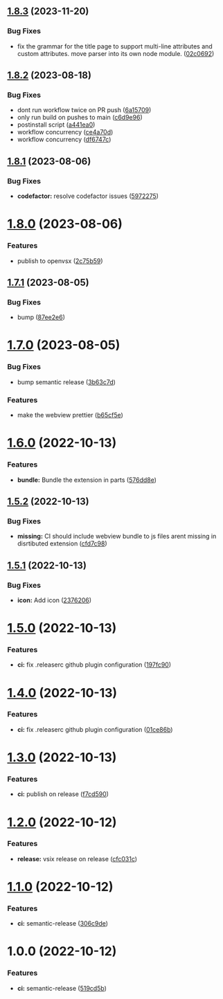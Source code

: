## [1.8.3](https://github.com/oparaskos/vscode-fountain/compare/v1.8.2...v1.8.3) (2023-11-20)


### Bug Fixes

* fix the grammar for the title page to support multi-line attributes and custom attributes. move parser into its own node module. ([02c0692](https://github.com/oparaskos/vscode-fountain/commit/02c0692aff7be01533cf4a48259523faa966b5a4))

## [1.8.2](https://github.com/oparaskos/vscode-fountain/compare/v1.8.1...v1.8.2) (2023-08-18)


### Bug Fixes

* dont run workflow twice on PR push ([6a15709](https://github.com/oparaskos/vscode-fountain/commit/6a15709a9f76eb9bc6944a2127c28a72293b1faa))
* only run build on pushes to main ([c6d9e96](https://github.com/oparaskos/vscode-fountain/commit/c6d9e9621a983992322d63454674fa8f62510374))
* postinstall script ([a441ea0](https://github.com/oparaskos/vscode-fountain/commit/a441ea0ef44df1f1bed7fb2d51694096008c044f))
* workflow concurrency ([ce4a70d](https://github.com/oparaskos/vscode-fountain/commit/ce4a70d5a8a30c44525691d1f9b604914880c07a))
* workflow concurrency ([df6747c](https://github.com/oparaskos/vscode-fountain/commit/df6747c592e986064d69d9f835c66a0f9108b13f))

## [1.8.1](https://github.com/oparaskos/vscode-fountain/compare/v1.8.0...v1.8.1) (2023-08-06)


### Bug Fixes

* **codefactor:** resolve codefactor issues ([5972275](https://github.com/oparaskos/vscode-fountain/commit/5972275a2c2f5007a5faf66cd0177c1dc91fb0d7))

# [1.8.0](https://github.com/oparaskos/vscode-fountain/compare/v1.7.1...v1.8.0) (2023-08-06)


### Features

* publish to openvsx ([2c75b59](https://github.com/oparaskos/vscode-fountain/commit/2c75b5929383066592a9e519717c30ceaa69e63f))

## [1.7.1](https://github.com/oparaskos/vscode-fountain/compare/v1.7.0...v1.7.1) (2023-08-05)


### Bug Fixes

* bump ([87ee2e6](https://github.com/oparaskos/vscode-fountain/commit/87ee2e68ea5eeb09edcffd16d98bf4067f67a9ca))

# [1.7.0](https://github.com/oparaskos/vscode-fountain/compare/v1.6.0...v1.7.0) (2023-08-05)


### Bug Fixes

* bump semantic release ([3b63c7d](https://github.com/oparaskos/vscode-fountain/commit/3b63c7dc269028e2acf15c62f16008dd91b6e321))


### Features

* make the webview prettier ([b65cf5e](https://github.com/oparaskos/vscode-fountain/commit/b65cf5e25c0ea6ace4192bce959e7614a75887c4))

# [1.6.0](https://github.com/oparaskos/vscode-fountain/compare/v1.5.2...v1.6.0) (2022-10-13)


### Features

* **bundle:** Bundle the extension in parts ([576dd8e](https://github.com/oparaskos/vscode-fountain/commit/576dd8e7897b3f28cf3c96ed753e2ee84965acff))

## [1.5.2](https://github.com/oparaskos/vscode-fountain/compare/v1.5.1...v1.5.2) (2022-10-13)


### Bug Fixes

* **missing:** CI should include webview bundle to js files arent missing in disrtibuted extension ([cfd7c98](https://github.com/oparaskos/vscode-fountain/commit/cfd7c98b23588e796312b11df2d82976e9d4e66d))

## [1.5.1](https://github.com/oparaskos/vscode-fountain/compare/v1.5.0...v1.5.1) (2022-10-13)


### Bug Fixes

* **icon:** Add icon ([2376206](https://github.com/oparaskos/vscode-fountain/commit/23762061e4ab35beebc4c439f1dff9bdbe13ad75))

# [1.5.0](https://github.com/oparaskos/vscode-fountain/compare/v1.4.0...v1.5.0) (2022-10-13)


### Features

* **ci:** fix .releaserc github plugin configuration ([197fc90](https://github.com/oparaskos/vscode-fountain/commit/197fc902a9e5b876add071da146411899fa5f0a1))

# [1.4.0](https://github.com/oparaskos/vscode-fountain/compare/v1.3.0...v1.4.0) (2022-10-13)


### Features

* **ci:** fix .releaserc github plugin configuration ([01ce86b](https://github.com/oparaskos/vscode-fountain/commit/01ce86be18dafe155b7196ec5667bb1e9afec340))

# [1.3.0](https://github.com/oparaskos/vscode-fountain/compare/v1.2.0...v1.3.0) (2022-10-13)


### Features

* **ci:** publish on release ([f7cd590](https://github.com/oparaskos/vscode-fountain/commit/f7cd59071cbd1e0117c2828376ffecbc47a1e3c3))

# [1.2.0](https://github.com/oparaskos/vscode-fountain/compare/v1.1.0...v1.2.0) (2022-10-12)


### Features

* **release:** vsix release on release ([cfc031c](https://github.com/oparaskos/vscode-fountain/commit/cfc031c542a2dc38399462320a163f93b221ed5f))

# [1.1.0](https://github.com/oparaskos/vscode-fountain/compare/v1.0.0...v1.1.0) (2022-10-12)


### Features

* **ci:** semantic-release ([306c9de](https://github.com/oparaskos/vscode-fountain/commit/306c9def1c7bc44a5abfc64aa5c36dd2a6274dce))

# 1.0.0 (2022-10-12)


### Features

* **ci:** semantic-release ([519cd5b](https://github.com/oparaskos/vscode-fountain/commit/519cd5b10a47d53e6fafd155174c36f2c4b2a26a))
